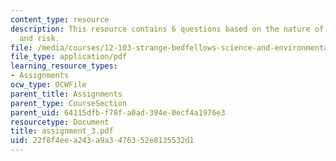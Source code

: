 ```yaml
---
content_type: resource
description: This resource contains 6 questions based on the nature of uncertainty
  and risk.
file: /media/courses/12-103-strange-bedfellows-science-and-environmental-policy-fall-2005/22f8f4eea243a9a3476352e8135532d1_assignment_3.pdf
file_type: application/pdf
learning_resource_types:
- Assignments
ocw_type: OCWFile
parent_title: Assignments
parent_type: CourseSection
parent_uid: 64115dfb-f78f-a0ad-394e-0ecf4a1976e3
resourcetype: Document
title: assignment_3.pdf
uid: 22f8f4ee-a243-a9a3-4763-52e8135532d1
---
```

